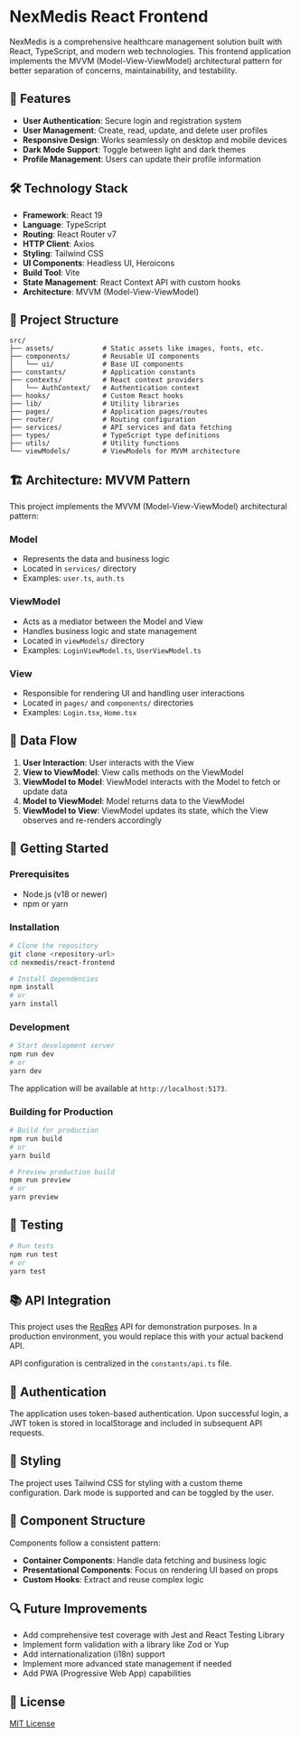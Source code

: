 # NexMedis React Frontend

NexMedis is a comprehensive healthcare management solution built with React, TypeScript, and modern web technologies. This frontend application implements the MVVM (Model-View-ViewModel) architectural pattern for better separation of concerns, maintainability, and testability.

## 🚀 Features

- **User Authentication**: Secure login and registration system
- **User Management**: Create, read, update, and delete user profiles
- **Responsive Design**: Works seamlessly on desktop and mobile devices
- **Dark Mode Support**: Toggle between light and dark themes
- **Profile Management**: Users can update their profile information

## 🛠️ Technology Stack

- **Framework**: React 19
- **Language**: TypeScript
- **Routing**: React Router v7
- **HTTP Client**: Axios
- **Styling**: Tailwind CSS
- **UI Components**: Headless UI, Heroicons
- **Build Tool**: Vite
- **State Management**: React Context API with custom hooks
- **Architecture**: MVVM (Model-View-ViewModel)

## 📁 Project Structure

```
src/
├── assets/            # Static assets like images, fonts, etc.
├── components/        # Reusable UI components
│   └── ui/            # Base UI components
├── constants/         # Application constants
├── contexts/          # React context providers
│   └── AuthContext/   # Authentication context
├── hooks/             # Custom React hooks
├── lib/               # Utility libraries
├── pages/             # Application pages/routes
├── router/            # Routing configuration
├── services/          # API services and data fetching
├── types/             # TypeScript type definitions
├── utils/             # Utility functions
└── viewModels/        # ViewModels for MVVM architecture
```

## 🏗️ Architecture: MVVM Pattern

This project implements the MVVM (Model-View-ViewModel) architectural pattern:

### Model
- Represents the data and business logic
- Located in `services/` directory
- Examples: `user.ts`, `auth.ts`

### ViewModel
- Acts as a mediator between the Model and View
- Handles business logic and state management
- Located in `viewModels/` directory
- Examples: `LoginViewModel.ts`, `UserViewModel.ts`

### View
- Responsible for rendering UI and handling user interactions
- Located in `pages/` and `components/` directories
- Examples: `Login.tsx`, `Home.tsx`

## 🔄 Data Flow

1. **User Interaction**: User interacts with the View
2. **View to ViewModel**: View calls methods on the ViewModel
3. **ViewModel to Model**: ViewModel interacts with the Model to fetch or update data
4. **Model to ViewModel**: Model returns data to the ViewModel
5. **ViewModel to View**: ViewModel updates its state, which the View observes and re-renders accordingly

## 🚀 Getting Started

### Prerequisites

- Node.js (v18 or newer)
- npm or yarn

### Installation

```bash
# Clone the repository
git clone <repository-url>
cd nexmedis/react-frontend

# Install dependencies
npm install
# or
yarn install
```

### Development

```bash
# Start development server
npm run dev
# or
yarn dev
```

The application will be available at `http://localhost:5173`.

### Building for Production

```bash
# Build for production
npm run build
# or
yarn build

# Preview production build
npm run preview
# or
yarn preview
```

## 🧪 Testing

```bash
# Run tests
npm run test
# or
yarn test
```

## 📚 API Integration

This project uses the [ReqRes](https://reqres.in/) API for demonstration purposes. In a production environment, you would replace this with your actual backend API.

API configuration is centralized in the `constants/api.ts` file.

## 🔐 Authentication

The application uses token-based authentication. Upon successful login, a JWT token is stored in localStorage and included in subsequent API requests.

## 🎨 Styling

The project uses Tailwind CSS for styling with a custom theme configuration. Dark mode is supported and can be toggled by the user.

## 🧩 Component Structure

Components follow a consistent pattern:
- **Container Components**: Handle data fetching and business logic
- **Presentational Components**: Focus on rendering UI based on props
- **Custom Hooks**: Extract and reuse complex logic

## 🔍 Future Improvements

- Add comprehensive test coverage with Jest and React Testing Library
- Implement form validation with a library like Zod or Yup
- Add internationalization (i18n) support
- Implement more advanced state management if needed
- Add PWA (Progressive Web App) capabilities

## 📄 License

[MIT License](LICENSE)
